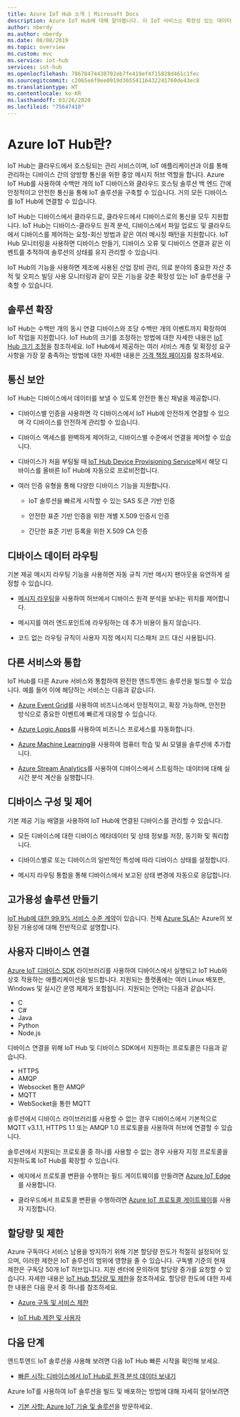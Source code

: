 ```yaml
---
title: Azure IoT Hub 소개 | Microsoft Docs
description: Azure IoT Hub에 대해 알아봅니다. 이 IoT 서비스는 확장성 있는 데이터 수집, 디바이스 관리 및 보안을 위해 구축되었습니다.
author: nberdy
ms.author: nberdy
ms.date: 08/08/2019
ms.topic: overview
ms.custom: mvc
ms.service: iot-hub
services: iot-hub
ms.openlocfilehash: 78678474430792eb7fe419ef4f15828d461c1fec
ms.sourcegitcommit: c2065e6f0ee0919d36554116432241760de43ec8
ms.translationtype: HT
ms.contentlocale: ko-KR
ms.lasthandoff: 03/26/2020
ms.locfileid: "75647410"
---
```

# <a name="what-is-azure-iot-hub"></a>Azure IoT Hub란?

IoT Hub는 클라우드에서 호스팅되는 관리 서비스이며, IoT 애플리케이션과 이를 통해 관리하는 디바이스 간의 양방향 통신을 위한 중앙 메시지 허브 역할을 합니다. Azure IoT Hub를 사용하여 수백만 개의 IoT 디바이스와 클라우드 호스팅 솔루션 백 엔드 간에 안정적이고 안전한 통신을 통해 IoT 솔루션을 구축할 수 있습니다. 거의 모든 디바이스를 IoT Hub에 연결할 수 있습니다.

IoT Hub는 디바이스에서 클라우드로, 클라우드에서 디바이스로의 통신을 모두 지원합니다. IoT Hub는 디바이스-클라우드 원격 분석, 디바이스에서 파일 업로드 및 클라우드에서 디바이스를 제어하는 요청-회신 방법과 같은 여러 메시징 패턴을 지원합니다. IoT Hub 모니터링을 사용하면 디바이스 만들기, 디바이스 오류 및 디바이스 연결과 같은 이벤트를 추적하여 솔루션의 상태를 유지 관리할 수 있습니다.

IoT Hub의 기능을 사용하면 제조에 사용된 산업 장비 관리, 의료 분야의 중요한 자산 추적 및 오피스 빌딩 사용 모니터링과 같이 모든 기능을 갖춘 확장성 있는 IoT 솔루션을 구축할 수 있습니다.

## <a name="scale-your-solution"></a>솔루션 확장

IoT Hub는 수백만 개의 동시 연결 디바이스와 초당 수백만 개의 이벤트까지 확장하여 IoT 작업을 지원합니다. IoT Hub의 크기를 조정하는 방법에 대한 자세한 내용은 [IoT Hub 크기 조정](iot-hub-scaling.md?branch=release-iotbasic)을 참조하세요. IoT Hub에서 제공하는 여러 서비스 계층 및 확장성 요구 사항을 가장 잘 충족하는 방법에 대한 자세한 내용은 [가격 책정 페이지](https://azure.microsoft.com/pricing/details/iot-hub/)를 참조하세요.

## <a name="secure-your-communications"></a>통신 보안

IoT Hub는 디바이스에서 데이터를 보낼 수 있도록 안전한 통신 채널을 제공합니다.

* 디바이스별 인증을 사용하면 각 디바이스에서 IoT Hub에 안전하게 연결할 수 있으며 각 디바이스를 안전하게 관리할 수 있습니다.

* 디바이스 액세스를 완벽하게 제어하고, 디바이스별 수준에서 연결을 제어할 수 있습니다.

* 디바이스가 처음 부팅될 때 [IoT Hub Device Provisioning Service](https://docs.microsoft.com/azure/iot-dps/)에서 해당 디바이스를 올바른 IoT Hub에 자동으로 프로비전합니다.

* 여러 인증 유형을 통해 다양한 디바이스 기능을 지원합니다.

  * IoT 솔루션을 빠르게 시작할 수 있는 SAS 토큰 기반 인증

  * 안전한 표준 기반 인증을 위한 개별 X.509 인증서 인증

  * 간단한 표준 기반 등록을 위한 X.509 CA 인증

## <a name="route-device-data"></a>디바이스 데이터 라우팅

기본 제공 메시지 라우팅 기능을 사용하면 자동 규칙 기반 메시지 팬아웃을 유연하게 설정할 수 있습니다.

* [메시지 라우팅](iot-hub-devguide-messages-d2c.md)을 사용하여 허브에서 디바이스 원격 분석을 보내는 위치를 제어합니다.

* 메시지를 여러 엔드포인트에 라우팅하는 데 추가 비용이 들지 않습니다.

* 코드 없는 라우팅 규칙이 사용자 지정 메시지 디스패처 코드 대신 사용됩니다.

## <a name="integrate-with-other-services"></a>다른 서비스와 통합

IoT Hub를 다른 Azure 서비스와 통합하여 완전한 엔드투엔드 솔루션을 빌드할 수 있습니다. 예를 들어 이에 해당하는 서비스는 다음과 같습니다.

* [Azure Event Grid](https://docs.microsoft.com/azure/event-grid/)를 사용하여 비즈니스에서 안정적이고, 확장 가능하며, 안전한 방식으로 중요한 이벤트에 빠르게 대응할 수 있습니다.

* [Azure Logic Apps](https://docs.microsoft.com/azure/logic-apps/)를 사용하여 비즈니스 프로세스를 자동화합니다.

* [Azure Machine Learning](https://docs.microsoft.com/azure/machine-learning/)을 사용하여 컴퓨터 학습 및 AI 모델을 솔루션에 추가합니다.

* [Azure Stream Analytics](https://docs.microsoft.com/azure/stream-analytics/)를 사용하여 디바이스에서 스트림하는 데이터에 대해 실시간 분석 계산을 실행합니다.

## <a name="configure-and-control-your-devices"></a>디바이스 구성 및 제어

기본 제공 기능 배열을 사용하여 IoT Hub에 연결된 디바이스를 관리할 수 있습니다.

* 모든 디바이스에 대한 디바이스 메타데이터 및 상태 정보를 저장, 동기화 및 쿼리합니다.

* 디바이스별로 또는 디바이스의 일반적인 특성에 따라 디바이스 상태를 설정합니다.

* 메시지 라우팅 통합을 통해 디바이스에서 보고된 상태 변경에 자동으로 응답합니다.

## <a name="make-your-solution-highly-available"></a>고가용성 솔루션 만들기

[IoT Hub에 대한 99.9% 서비스 수준 계약](https://azure.microsoft.com/support/legal/sla/iot-hub/)이 있습니다. 전체 [Azure SLA](https://azure.microsoft.com/support/legal/sla/)는 Azure의 보장된 가용성에 대해 전반적으로 설명합니다.

## <a name="connect-your-devices"></a>사용자 디바이스 연결

[Azure IoT 디바이스 SDK](https://docs.microsoft.com/azure/iot-hub/iot-hub-devguide-sdks) 라이브러리를 사용하여 디바이스에서 실행되고 IoT Hub와 상호 작용하는 애플리케이션을 빌드합니다. 지원되는 플랫폼에는 여러 Linux 배포판, Windows 및 실시간 운영 체제가 포함됩니다. 지원되는 언어는 다음과 같습니다.

* C
* C#
* Java
* Python
* Node.js

디바이스 연결을 위해 IoT Hub 및 디바이스 SDK에서 지원하는 프로토콜은 다음과 같습니다.

* HTTPS
* AMQP
* Websocket 통한 AMQP
* MQTT
* WebSocket을 통한 MQTT

솔루션에서 디바이스 라이브러리를 사용할 수 없는 경우 디바이스에서 기본적으로 MQTT v3.1.1, HTTPS 1.1 또는 AMQP 1.0 프로토콜을 사용하여 허브에 연결할 수 있습니다.

솔루션에서 지원되는 프로토콜 중 하나를 사용할 수 없는 경우 사용자 지정 프로토콜을 지원하도록 IoT Hub를 확장할 수 있습니다.

* 에지에서 프로토콜 변환을 수행하는 필드 게이트웨이를 만들려면 [Azure IoT Edge](https://docs.microsoft.com/azure/iot-edge/)를 사용합니다.

* 클라우드에서 프로토콜 변환을 수행하려면 [Azure IoT 프로토콜 게이트웨이](https://github.com/Azure/azure-iot-protocol-gateway/blob/master/README.md)를 사용자 지정합니다.

## <a name="quotas-and-limits"></a>할당량 및 제한

Azure 구독마다 서비스 남용을 방지하기 위해 기본 할당량 한도가 적절히 설정되어 있으며, 이러한 제한은 IoT 솔루션의 범위에 영향을 줄 수 있습니다. 구독별 기준의 현재 제한은 구독당 50개 IoT 허브입니다. 지원 센터에 문의하여 할당량 증가를 요청할 수 있습니다. 자세한 내용은 [IoT Hub 할당량 및 제한](iot-hub-devguide-quotas-throttling.md)을 참조하세요. 할당량 한도에 대한 자세한 내용은 다음 문서 중 하나를 참조하세요.

* [Azure 구독 및 서비스 제한](../azure-resource-manager/management/azure-subscription-service-limits.md)

* [IoT Hub 제한 및 사용자](https://azure.microsoft.com/blog/iot-hub-throttling-and-you/)

## <a name="next-steps"></a>다음 단계

엔드투엔드 IoT 솔루션을 사용해 보려면 다음 IoT Hub 빠른 시작을 확인해 보세요.

* [빠른 시작: 디바이스에서 IoT Hub로 원격 분석 데이터 보내기](quickstart-send-telemetry-node.md)

Azure IoT를 사용하여 IoT 솔루션을 빌드 및 배포하는 방법에 대해 자세히 알아보려면

* [기본 사항: Azure IoT 기술 및 솔루션](../iot-fundamentals/iot-services-and-technologies.md)을 방문하세요.